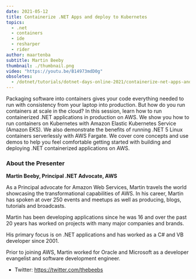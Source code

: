 ```yaml
---
date: 2021-05-12
title: Containerize .NET Apps and deploy to Kubernetes
topics:
  - .net
  - containers
  - ide
  - resharper
  - rider
author: maartenba
subtitle: Martin Beeby
thumbnail: ./thumbnail.png
video: "https://youtu.be/B14973mdD0g"
obsoletes:
  - /dotnet/tutorials/dotnet-days-online-2021/containerize-net-apps-and-deploy-to-kubernetes/
---
```


Packaging software into containers gives your code everything needed to run with consistency from your laptop into production. But how do you run containers at scale in the cloud? In this session, learn how to run containerized .NET applications in production on AWS. We show you how to run containers on Kubernetes with Amazon Elastic Kubernetes Service (Amazon EKS). We also demonstrate the benefits of running .NET 5 Linux containers serverlessly with AWS Fargate. We cover core concepts and use demos to help you feel comfortable getting started with building and deploying .NET containerized applications on AWS.

### About the Presenter

**Martin Beeby, Principal .NET Advocate, AWS**

As a Principal advocate for Amazon Web Services, Martin travels the world showcasing the transformational capabilities of AWS. In his career, Martin has spoken at over 250 events and meetups as well as producing, blogs, tutorials and broadcasts.

Martin has been developing applications since he was 16 and over the past 20 years has worked on projects with many major companies and brands.

His primary focus is on .NET applications and has worked as a C# and VB developer since 2001.

Prior to joining AWS, Martin worked for Oracle and Microsoft as a developer evangelist and software development engineer.

- Twitter: <https://twitter.com/thebeebs>
